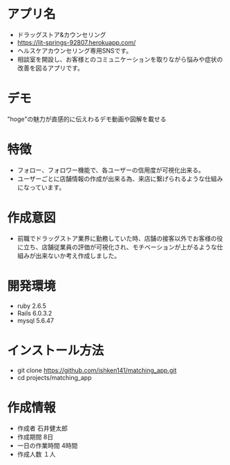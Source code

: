 # アプリ名 
 * ドラッグストア&カウンセリング
 * https://lit-springs-92807.herokuapp.com/
 * ヘルスケアカウンセリング専用SNSです。
 * 相談室を開設し、お客様とのコミュニケーションを取りながら悩みや症状の改善を図るアプリです。
 
# デモ
 
"hoge"の魅力が直感的に伝えわるデモ動画や図解を載せる
 
# 特徴 

  * フォロー、フォロワー機能で、各ユーザーの信用度が可視化出来る。
  * ユーザーごとに店舗情報の作成が出来る為、来店に繋げられるような仕組みになっています。

# 作成意図
  * 前職でドラッグストア業界に勤務していた時、店舗の接客以外でお客様の役に立ち、店舗従業員の評価が可視化され、モチベーションが上がるような仕組みが出来ないか考え作成しました。

# 開発環境
  * ruby 2.6.5
  * Rails 6.0.3.2
  * mysql 5.6.47

# インストール方法
  * git clone https://github.com/ishken141/matching_app.git
  * cd projects/matching_app 

# 作成情報
 
  * 作成者 石井健太郎
  * 作成期間 8日
  * 一日の作業時間 4時間
  * 作成人数 １人
